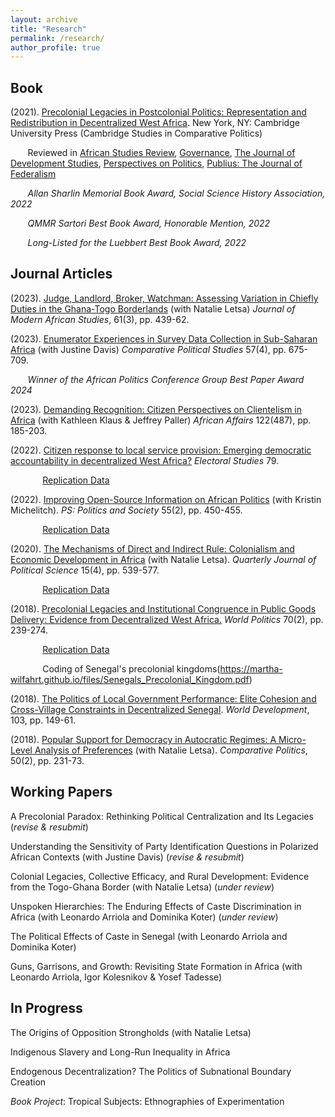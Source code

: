 ```yaml
---
layout: archive
title: "Research"
permalink: /research/
author_profile: true
---
```


Book 
-------

(2021). [Precolonial Legacies in Postcolonial Politics: Representation and Redistribution in Decentralized West Africa][]. New York, NY: Cambridge University Press (Cambridge Studies in Comparative Politics)

[Precolonial Legacies in Postcolonial Politics: Representation and Redistribution in Decentralized West Africa]: https://www.cambridge.org/core/books/precolonial-legacies-in-postcolonial-politics/AC53415517557472924C75C1BE2915D0

&nbsp;&nbsp;&nbsp;&nbsp;&nbsp;&nbsp; Reviewed in [African Studies Review](https://muse-jhu-edu.libproxy.berkeley.edu/article/949519), [Governance](https://doi.org/10.1111/gove.12731), [The Journal of Development Studies](https://doi.org/10.1080/00220388.2023.2229140), [Perspectives on Politics](https://doi.org/10.1017/S1537592722001475), [Publius: The Journal of Federalism](https://doi.org/10.1093/publius/pjad042)

&nbsp;&nbsp;&nbsp;&nbsp;&nbsp;&nbsp; _Allan Sharlin Memorial Book Award, Social Science History Association, 2022_

&nbsp;&nbsp;&nbsp;&nbsp;&nbsp;&nbsp; _QMMR Sartori Best Book Award, Honorable Mention, 2022_

&nbsp;&nbsp;&nbsp;&nbsp;&nbsp;&nbsp; _Long-Listed for the Luebbert Best Book Award, 2022_
    

Journal Articles 
-------

(2023). [Judge, Landlord, Broker, Watchman: Assessing Variation in Chiefly Duties in the Ghana-Togo Borderlands][] (with Natalie Letsa) _Journal of Modern African Studies_, 61(3), pp. 439-62.

[Judge, Landlord, Broker, Watchman: Assessing Variation in Chiefly Duties in the Ghana-Togo Borderlands]: https://doi.org/10.1017/S0022278X23000150

(2023). [Enumerator Experiences in Survey Data Collection in Sub-Saharan Africa][] (with Justine Davis) _Comparative Political Studies_ 57(4), pp. 675-709. 

&nbsp;&nbsp;&nbsp;&nbsp;&nbsp;&nbsp; _Winner of the African Politics Conference Group Best Paper Award 2024_

[Enumerator Experiences in Survey Data Collection in Sub-Saharan Africa]: https://journals.sagepub.com/doi/10.1177/00104140231178735

(2023). [Demanding Recognition: Citizen Perspectives on Clientelism in Africa][] (with Kathleen Klaus & Jeffrey Paller) _African Affairs_ 122(487), pp. 185-203.

[Demanding Recognition: Citizen Perspectives on Clientelism in Africa]: https://academic.oup.com/afraf/article/122/487/185/7169105

(2022). [Citizen response to local service provision: Emerging democratic accountability in decentralized West Africa?][] _Electoral Studies_ 79.

&nbsp;&nbsp;&nbsp;&nbsp;&nbsp;&nbsp;&nbsp;&nbsp;&nbsp;&nbsp;&nbsp;&nbsp; [Replication Data](https://martha-wilfahrt.github.io/files/wilfahrt_electoral_studies_2022_replication_data.zip) 

[Citizen response to local service provision: Emerging democratic accountability in decentralized West Africa?]: https://authors.elsevier.com/a/1fXDnxRaZcPN3

(2022). [Improving Open-Source Information on African Politics][] (with Kristin Michelitch). _PS: Politics and Society_ 55(2), pp. 450-455.

&nbsp;&nbsp;&nbsp;&nbsp;&nbsp;&nbsp;&nbsp;&nbsp;&nbsp;&nbsp;&nbsp;&nbsp; [Replication Data][]

[Replication Data]: [https://dataverse.harvard.edu/dataset.xhtml?persistentId=doi:10.7910/DVN/IJUVUG]

[Improving Open-Source Information on African Politics]: https://www.cambridge.org/core/journals/ps-political-science-and-politics/article/improving-opensource-information-on-african-politics-one-student-at-a-time/14D088517832EA5DFE2D33E4A36AE4B9

(2020). [The Mechanisms of Direct and Indirect Rule: Colonialism and Economic Development in Africa][] (with Natalie Letsa). _Quarterly Journal of Political Science_ 15(4), pp. 539-577.

&nbsp;&nbsp;&nbsp;&nbsp;&nbsp;&nbsp;&nbsp;&nbsp;&nbsp;&nbsp;&nbsp;&nbsp; [Replication Data][]

[Replication Data]: https://www.nowpublishers.com/article/details/supplementary-info/100.00019086_supp.zip

[The Mechanisms of Direct and Indirect Rule: Colonialism and Economic Development in Africa]: https://www.nowpublishers.com/article/Details/QJPS-19086

(2018). [Precolonial Legacies and Institutional Congruence in Public Goods Delivery: Evidence from Decentralized West Africa.][] _World Politics_ 70(2), pp. 239-274.

[Precolonial Legacies and Institutional Congruence in Public Goods Delivery: Evidence from Decentralized West Africa.]: https://www.cambridge.org/core/journals/world-politics/article/precolonial-legacies-and-institutional-congruence-in-public-goods-delivery/5BA3EFBDEB0981B965801B9C1DA31D64

&nbsp;&nbsp;&nbsp;&nbsp;&nbsp;&nbsp;&nbsp;&nbsp;&nbsp;&nbsp;&nbsp;&nbsp; [​Replication Data](https://dataverse.harvard.edu/dataset.xhtml?persistentId=doi:10.7910/DVN/O9PUSY)

&nbsp;&nbsp;&nbsp;&nbsp;&nbsp;&nbsp;&nbsp;&nbsp;&nbsp;&nbsp;&nbsp;&nbsp; ​Coding of Senegal's precolonial kingdoms(https://martha-wilfahrt.github.io/files/Senegals_Precolonial_Kingdom.pdf)

(2018). [The Politics of Local Government Performance: Elite Cohesion and Cross-Village Constraints in Decentralized Senegal][]. _World Development_, 103, pp. 149-61.

[The Politics of Local Government Performance: Elite Cohesion and Cross-Village Constraints in Decentralized Senegal]: https://www.sciencedirect.com/science/article/pii/S0305750X17303029

(2018). [Popular Support for Democracy in Autocratic Regimes: A Micro-Level Analysis of Preferences][] (with Natalie Letsa). _Comparative Politics_, 50(2), pp. 231-73.

[Popular Support for Democracy in Autocratic Regimes: A Micro-Level Analysis of Preferences]: http://www.ingentaconnect.com/contentone/cuny/cp/2018/00000050/00000002/art00006


Working Papers 
-------

A Precolonial Paradox: Rethinking Political Centralization and Its Legacies (_revise & resubmit_)

Understanding the Sensitivity of Party Identification Questions in Polarized African Contexts (with Justine Davis) (_revise & resubmit_)

Colonial Legacies, Collective Efficacy, and Rural Development: Evidence from the Togo-Ghana Border (with Natalie Letsa) (_under review_)

Unspoken Hierarchies: The Enduring Effects of Caste Discrimination in Africa (with Leonardo Arriola and Dominika Koter) (_under review_)

The Political Effects of Caste in Senegal (with Leonardo Arriola and Dominika Koter)

Guns, Garrisons, and Growth: Revisiting State Formation in Africa (with Leonardo Arriola, Igor Kolesnikov & Yosef Tadesse)


In Progress 
-------

The Origins of Opposition Strongholds (with Natalie Letsa)

Indigenous Slavery and Long-Run Inequality in Africa

Endogenous Decentralization? The Politics of Subnational Boundary Creation

_Book Project_: Tropical Subjects: Ethnographies of Experimentation
